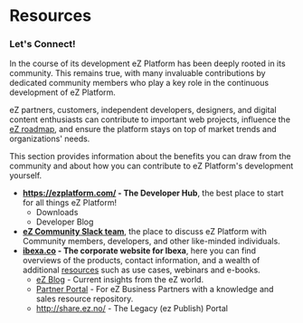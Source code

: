 # Resources

### Let's Connect!

In the course of its development eZ Platform has been deeply rooted in its community. This remains true, with many invaluable contributions by dedicated community members who play a key role in the continuous development of eZ Platform. 

eZ partners, customers, independent developers, designers, and digital content enthusiasts can contribute to important web projects, influence the [eZ roadmap](https://doc.ez.no/display/MAIN/eZ+Platform+Release+Process+and+Roadmap), and ensure the platform stays on top of market trends and organizations' needs.

This section provides information about the benefits you can draw from the community and about how you can contribute to eZ Platform's development yourself.

- **<https://ezplatform.com/> - The Developer Hub**,
    the best place to start for all things eZ Platform!
    - Downloads
    - Developer Blog
- **[eZ Community Slack team](http://ez-community-on-slack.herokuapp.com/)**, the place to discuss eZ Platform with Community members, developers, and other like-minded individuals.
- **[ibexa.co](http://ibexa.co) - The corporate website for Ibexa**,
    here you can find overviews of the products, contact information, and a wealth of additional [resources](http://ez.no/Resources/) such as use cases, webinars and e-books.
    - [eZ Blog](http://ez.no/Blog) - Current insights from the eZ world.
    - [Partner Portal](http://ez.no/Partner-Portal) - For eZ Business Partners with a knowledge and sales resource repository.
    - <http://share.ez.no/> - The Legacy (ez Publish) Portal

